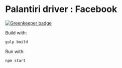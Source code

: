 # Palantiri driver : Facebook #

[![Greenkeeper badge](https://badges.greenkeeper.io/ocilo/palantiri-driver-facebook.svg)](https://greenkeeper.io/)

Build with:

````bash
gulp build
````

Run with:
````bash
npm start
````
